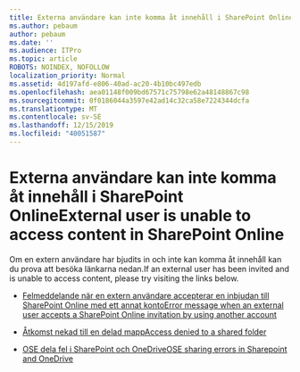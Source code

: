 ```yaml
---
title: Externa användare kan inte komma åt innehåll i SharePoint Online
ms.author: pebaum
author: pebaum
ms.date: ''
ms.audience: ITPro
ms.topic: article
ROBOTS: NOINDEX, NOFOLLOW
localization_priority: Normal
ms.assetid: 4d197afd-e806-40ad-ac20-4b10bc497edb
ms.openlocfilehash: aea01148f009bd67571c75798e62a48148867c98
ms.sourcegitcommit: 0f0186044a3597e42ad14c32ca58e7224344dcfa
ms.translationtype: MT
ms.contentlocale: sv-SE
ms.lasthandoff: 12/15/2019
ms.locfileid: "40051587"
---
```

# <a name="external-user-is-unable-to-access-content-in-sharepoint-online"></a><span data-ttu-id="18837-102">Externa användare kan inte komma åt innehåll i SharePoint Online</span><span class="sxs-lookup"><span data-stu-id="18837-102">External user is unable to access content in SharePoint Online</span></span>

<span data-ttu-id="18837-103">Om en extern användare har bjudits in och inte kan komma åt innehåll kan du prova att besöka länkarna nedan.</span><span class="sxs-lookup"><span data-stu-id="18837-103">If an external user has been invited and is unable to access content, please try visiting the links below.</span></span>

- [<span data-ttu-id="18837-104">Felmeddelande när en extern användare accepterar en inbjudan till SharePoint Online med ett annat konto</span><span class="sxs-lookup"><span data-stu-id="18837-104">Error message when an external user accepts a SharePoint Online invitation by using another account</span></span>](https://docs.microsoft.com/sharepoint/support/sharing-and-permissions/error-when-external-user-accepts-an-invitation-by-using-another-account)

- [<span data-ttu-id="18837-105">Åtkomst nekad till en delad mapp</span><span class="sxs-lookup"><span data-stu-id="18837-105">Access denied to a shared folder</span></span>](https://docs.microsoft.com/sharepoint/support/sharing-and-permissions/cannot-access-shared-folder)

- [<span data-ttu-id="18837-106">OSE dela fel i SharePoint och OneDrive</span><span class="sxs-lookup"><span data-stu-id="18837-106">OSE sharing errors in Sharepoint and OneDrive</span></span>](https://docs.microsoft.com/sharepoint/sharepoint-onedrive-error-message)

